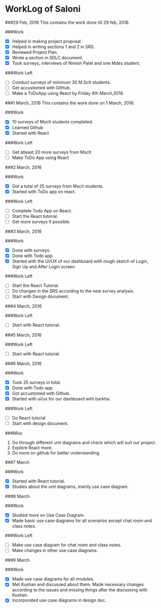 WorkLog of Saloni
==============

###29 Feb, 2016
This contains the work done till 29 feb, 2016.

###Work
- [x] Helped in making project proposal.
- [x] Helped in writing sections 1 and 2 in SRS.
- [x] Reviewed Project Plan.
- [x] Wrote a section in SDLC document.
- [x] Took surveys, interviews of Nimish Patel and one Mdes student.

###Work Left
- [ ] Conduct surveys of minimum 30 M.ScIt students.
- [ ] Get accustomed with GitHub.
- [ ] Make a ToDoApp using React by Friday 4th March,2016.

###1 March, 2016
This contains the work done on 1 March, 2016.

###Work
- [x] 10 surveys of MscIt students completed.
- [x] Learned Github
- [x] Started with React

###Work Left
- [ ] Get atleast 20 more surveys from MscIt
- [ ] Make ToDo App using React

###2 March, 2016

###Work
- [x] Got a total of 25 surveys from Mscit students.
- [x] Started with ToDo app on react.

###Work Left
- [ ] Complete Todo App on React.
- [ ] Start the React tutorial.
- [ ] Get more surveys if possible.

###3 March, 2016

###Work
- [x] Done with surveys.
- [x] Done with Todo app.
- [x] Started with the UI/UX of our dashboard with rough sketch of Login, Sign Up and After Login screen.

###Work Left
- [ ] Start the React Tutorial.
- [ ] Do changes in the SRS according to the new survey analysis.
- [ ] Start with Design document.

###4 March, 2016

###Work Left
- [ ] Start with React tutorial.

###5 March, 2016

###Work Left
- [ ] Start with React tutorial.

###6 March, 2016

###Work
- [x] Took 25 surveys in total.
- [x] Done with Todo app.
- [x] Got accustomed with Github.
- [x] Started with ui/ux for our dashboard with barkha.

###Work Left
- [ ] Do React tutorial
- [ ] Start with design document.

###Misc
 1. Go through different uml diagrams and check which will suit our project.
 2. Explore React more.
 3. Do more on github for better understanding.

###7 March

###Work
- [x] Started with React tutorial.
- [x] Studies about the uml diagrams, mainly use case diagram.

###8 March

###Work
- [x] Studied more on Use Case Diagram.
- [x] Made basic use case diagrams for all scenarios except chat room and class notes.

###Work Left
- [ ] Make use case diagram for chat room and class notes.
- [ ] Make changes in other use case diagrams.

###9 March

###Work
- [x] Made use case diagrams for all modules.
- [x] Met Kushan and discussed about them. Made necessary changes according to the issues and missing things after the      discussing with Kushan.
- [x] Incorporated use case diagrams in design doc.

